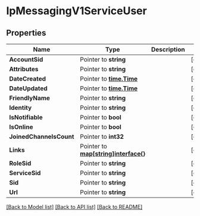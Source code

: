 # IpMessagingV1ServiceUser

## Properties

Name | Type | Description | Notes
------------ | ------------- | ------------- | -------------
**AccountSid** | Pointer to **string** |  | [optional] 
**Attributes** | Pointer to **string** |  | [optional] 
**DateCreated** | Pointer to [**time.Time**](time.Time.md) |  | [optional] 
**DateUpdated** | Pointer to [**time.Time**](time.Time.md) |  | [optional] 
**FriendlyName** | Pointer to **string** |  | [optional] 
**Identity** | Pointer to **string** |  | [optional] 
**IsNotifiable** | Pointer to **bool** |  | [optional] 
**IsOnline** | Pointer to **bool** |  | [optional] 
**JoinedChannelsCount** | Pointer to **int32** |  | [optional] 
**Links** | Pointer to [**map[string]interface{}**](.md) |  | [optional] 
**RoleSid** | Pointer to **string** |  | [optional] 
**ServiceSid** | Pointer to **string** |  | [optional] 
**Sid** | Pointer to **string** |  | [optional] 
**Url** | Pointer to **string** |  | [optional] 

[[Back to Model list]](../README.md#documentation-for-models) [[Back to API list]](../README.md#documentation-for-api-endpoints) [[Back to README]](../README.md)


